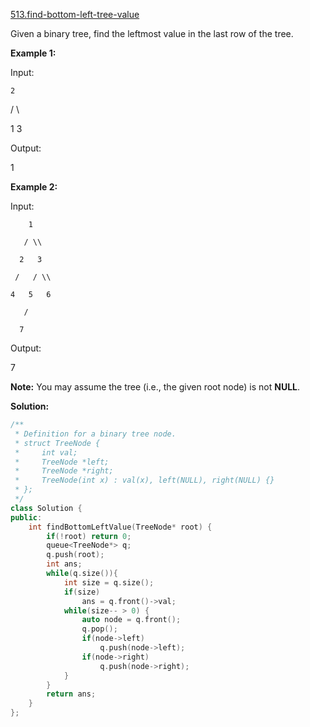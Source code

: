 [513.find-bottom-left-tree-value](https://leetcode.com/problems/find-bottom-left-tree-value/)  

Given a binary tree, find the leftmost value in the last row of the tree.

**Example 1:**  

  
Input:
  

  
    2
  
   / \\
  
  1   3
  

  
Output:
  
1
  

**Example 2:**  

  
Input:
  

  
        1
  
       / \\
  
      2   3
  
     /   / \\
  
    4   5   6
  
       /
  
      7
  

  
Output:
  
7
  

**Note:** You may assume the tree (i.e., the given root node) is not **NULL**.  



**Solution:**  

```cpp
/**
 * Definition for a binary tree node.
 * struct TreeNode {
 *     int val;
 *     TreeNode *left;
 *     TreeNode *right;
 *     TreeNode(int x) : val(x), left(NULL), right(NULL) {}
 * };
 */
class Solution {
public:
    int findBottomLeftValue(TreeNode* root) {
        if(!root) return 0;
        queue<TreeNode*> q;
        q.push(root);
        int ans;
        while(q.size()){
            int size = q.size();
            if(size)
                ans = q.front()->val;
            while(size-- > 0) {
                auto node = q.front();
                q.pop();
                if(node->left)
                    q.push(node->left);
                if(node->right)
                    q.push(node->right);
            }
        }
        return ans;
    }
};
```
      